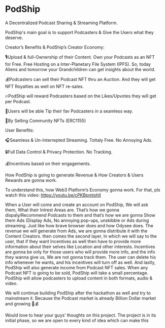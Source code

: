 # PodShip

A Decentralized Podcast Sharing & Streaming Platform.

PodShip's main goal is to support Podcasters & Give the Users what they deserve.

Creator’s Benefits & PodShip’s Creator Economy:

🎙️Upload & full-Ownership of their Content. Own your Podcasts as an NFT for Free. Free Hosting on a Inter-Planetary File System (IPFS). So, today Aliens and tomorrow your Grandchildren can get insights about the world.

💰Podcasters can sell their Podcast NFT thru an Auction. And they will get NFT Royalties as well on NFT re-sales.

🔥PodShip will reward Podcasters based on the Likes/Upvotes they will get per Podcast.

💸Users will be able Tip their fav Podcasters in a seamless way.

💎By Selling Community NFTs (ERC1155)

User Benefits:

🎧Seamless & Un-Interrepted Streaming. Tottaly Free. No Annoying Ads.

🔒Full Data Control & Privacy Protection. No Tracking.

💰Incentives based on their engagements.

How PodShip is going to generate Revenue & How Creators & Users Rewards are gonna work.

To understand this, how Web3 Platform’s Economy gonna work. For that, pls watch this video: https://youtu.be/cPKBpmtohlI

When a User will come and create an account on PodShip, We will ask them, What their Intrest Areas are. That’s how we gonna dispaly/Recommend Podcasts to them and that’s how we are gonna Show them Ads (Display Ads, No annoying pop-ups, unskibble or Ads during streaming. Just like how brave browser does and how Odysee does. The revenue we will generate from Ads, we are gonna distribute it with the Content Creators.
then comes the second layer, In which we will say to the user, that if they want Incentives as well then have to provide more information about their selves like Location and other interests. Incentives are gonna be only for those users who will provide more info, and the info they wanna give us, We are not gonna track them. The user can delete his info whenever he wants, and his incentives will turn off as well.
And lastly, PodShip will also generate income from Podcast NFT sales. When any Podcast NFT is going to be sold, PodShip will take a small percentage.
PodShip will allow podcasters to upload content in both formats, audio & video.


We will continue building PodShip after the hackathon as well and try to mainstream it. Because the Podcast market is already Billion Dollar market and growing 🚀💰


Would love to hear your guys’ thoughts on this project. The project is in its initial phase, so we are open to every kind of idea which can make this
